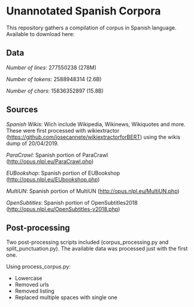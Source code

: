 # Unannotated Spanish Corpora

This repository gathers a compilation of corpus in Spanish language.
Available to download here: 

## Data

*Number of lines*: 277550238 (278M)

*Number of tokens*: 2588948314 (2.6B)

*Number of chars*: 15836352897 (15.8B)

## Sources

*Spanish Wikis*: Wich include Wikipedia, Wikinews, Wikiquotes and more. These were first processed with wikiextractor (https://github.com/josecannete/wikiextractorforBERT) using the wikis dump of 20/04/2019.

*ParaCrawl*: Spanish portion of ParaCrawl (http://opus.nlpl.eu/ParaCrawl.php)

*EUBookshop*: Spanish portion of EUBookshop (http://opus.nlpl.eu/EUbookshop.php)

*MultiUN*: Spanish portion of MultiUN (http://opus.nlpl.eu/MultiUN.php)

*OpenSubtitles*: Spanish portion of OpenSubtitles2018 (http://opus.nlpl.eu/OpenSubtitles-v2018.php)

## Post-processing

Two post-processing scripts included (corpus_processing.py and split_punctuation.py). The available data was processed just with the first one.

Using process_corpus.py:
- Lowercase
- Removed urls
- Removed listing
- Replaced multiple spaces with single one
